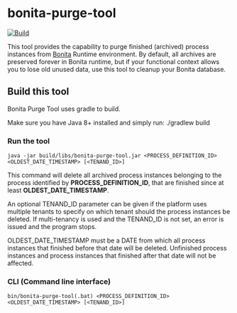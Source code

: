 # bonita-purge-tool

[![Build](https://github.com/bonitasoft/bonita-purge-tool/workflows/Build%20&%20test%20Bonita%20Purge%20Tool/badge.svg)](https://github.com/bonitasoft/bonita-purge-tool/actions)

This tool provides the capability to purge finished (archived) process instances from [Bonita](https://documentation.bonitasoft.com) Runtime environment.
By default, all archives are preserved forever in Bonita runtime, but if your functional context allows you to lose old unused data, use this tool to cleanup your Bonita database.

## Build this tool
Bonita Purge Tool uses gradle to build.

Make sure you have Java 8+ installed and simply run:
    ./gradlew build
    
### Run the tool

    java -jar build/libs/bonita-purge-tool.jar <PROCESS_DEFINITION_ID> <OLDEST_DATE_TIMESTAMP> [<TENAND_ID>]
    
This command will delete all archived process instances belonging to the process identified by **PROCESS_DEFINITION_ID**, that are finished since at least **OLDEST_DATE_TIMESTAMP**.

An optional TENAND_ID parameter can be given if the platform uses multiple tenants to specify on which tenant should the process instances be deleted. If multi-tenancy is used and the TENAND_ID is not set, an error is issued and the program stops.

OLDEST_DATE_TIMESTAMP must be a DATE from which all process instances that finished before that date will be deleted. Unfinished process instances and process instances that finished after that date will not be affected.
    
### CLI (Command line interface)

    bin/bonita-purge-tool(.bat) <PROCESS_DEFINITION_ID> <OLDEST_DATE_TIMESTAMP> [<TENAND_ID>]
